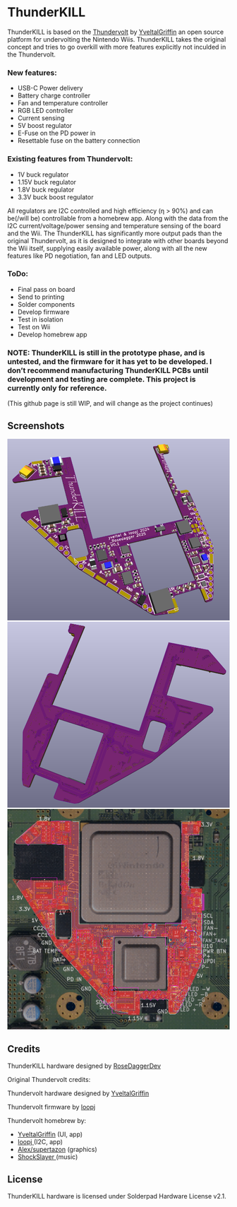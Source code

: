 # ThunderKILL

ThunderKILL is based on the [Thundervolt](https://github.com/mackieks/thundervolt/tree/main) by [YveltalGriffin](https://github.com/mackieks) an open source platform for undervolting the Nintendo Wiis.
ThunderKILL takes the original concept and tries to go overkill with more features explicitly not inculded in the Thundervolt.
### New features:
- USB-C Power delivery
- Battery charge controller
- Fan and temperature controller
- RGB LED controller
- Current sensing
- 5V boost regulator
- E-Fuse on the PD power in
- Resettable fuse on the battery connection

### Existing features from Thundervolt:
- 1V buck regulator
- 1.15V buck regulator
- 1.8V buck regulator
- 3.3V buck boost regulator

All regulators are I2C controlled and high efficiency (η > 90%) and can be(/will be) controllable from a homebrew app. Along with the data from the I2C current/voltage/power sensing and temperature sensing of the board and the Wii.
The ThunderKILL has significantly more output pads than the original Thundervolt, as it is designed to integrate with other boards beyond the Wii itself, supplying easily available power, along with all the new features like PD negotiation, fan and LED outputs.

### ToDo:
- Final pass on board
- Send to printing
- Solder components
- Develop firmware
- Test in isolation
- Test on Wii
- Develop homebrew app

### NOTE: ThunderKILL is still in the prototype phase, and is untested, and the firmware for it has yet to be developed. I don’t recommend manufacturing ThunderKILL PCBs until development and testing are complete. This project is currently only for reference.

(This github page is still WIP, and will change as the project continues)

## Screenshots

<img src="Images/TopRender.png" width="600" />

<img src="Images/BottomRender.png" width="600" />

<img src="Images/TraceView.png" width="600" />

## Credits

ThunderKILL hardware designed by [RoseDaggerDev](https://github.com/RoseDaggerDev)

Original Thundervolt credits:

Thundervolt hardware designed by [YveltalGriffin](https://github.com/mackieks)

Thundervolt firmware by [loopj ](https://github.com/loopj)

Thundervolt homebrew by:
- [YveltalGriffin](https://github.com/mackieks) (UI, app)
-  [loopj ](https://github.com/loopj) (I2C, app)
-  [Alex/supertazon](https://github.com/supertazon) (graphics)
-  [ShockSlayer ](https://github.com/ShockSlayer) (music)

## License

ThunderKILL hardware is licensed under Solderpad Hardware License v2.1.
